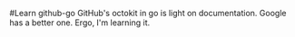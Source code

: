 #Learn github-go
GitHub's octokit in go is light on documentation. Google has a better one. Ergo, I'm learning it. 
